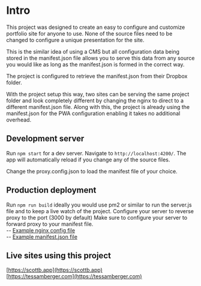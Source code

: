 # Intro

This project was designed to create an easy to configure and customize portfolio site for anyone to use. None of the source files need to be changed to configure a unique presentation for the site.

This is the similar idea of using a CMS but all configuration data being stored in the manifest.json file allows you to serve this data from any source you would like as long as the manifest.json is formed in the correct way.

The project is configured to retrieve the manifest.json from their Dropbox folder.

With the project setup this way, two sites can be serving the same project folder and look completely different by changing the nginx to direct to a different manifest.json file. Along with this, the project is already using the manifest.json for the PWA configuration enabling it takes no additional overhead.

## Development server

Run `npm start` for a dev server. Navigate to `http://localhost:4200/`. The app will automatically reload if you change any of the source files.

Change the proxy.config.json to load the manifest file of your choice.

## Production deployment

Run `npm run build` ideally you would use pm2 or similar to run the server.js file and to keep a live watch of the project.
Configure your server to reverse proxy to the port (3000 by default)
Make sure to configure your server to forward proxy to your manifest file.  
-- [Example nginx config file](https://github.com/ScottMBerger/Angular-PWA-Portfolio-With-CMS/blob/master/example-nginx-config)  
-- [Example manifest.json file](https://github.com/ScottMBerger/Angular-PWA-Portfolio-With-CMS/blob/master/example-manifest.json)

## Live sites using this project

[https://scottb.app](https://scottb.app)  
[https://tessamberger.com](https://tessamberger.com)
